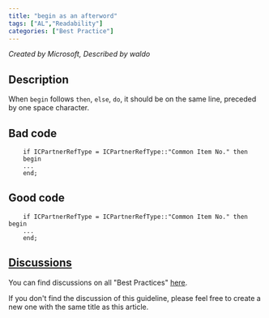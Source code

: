 ```yaml
---
title: "begin as an afterword"
tags: ["AL","Readability"]
categories: ["Best Practice"]
---
```


_Created by Microsoft, Described by waldo_

## Description

When `begin` follows `then`, `else`, `do`, it should be on the same line, preceded by one space character. 

## Bad code

```al
    if ICPartnerRefType = ICPartnerRefType::"Common Item No." then
    begin
    ...
    end;
```

## Good code

```al
    if ICPartnerRefType = ICPartnerRefType::"Common Item No." then begin
    ...
    end;
```

## [Discussions](https://github.com/microsoft/alguidelines/discussions/categories/bc-best-practices?discussions_q=begin+as+an+After+Word+category%3A%22BC+Best+Practices%22)

You can find discussions on all "Best Practices" [here](https://github.com/microsoft/alguidelines/discussions/categories/bc-best-practices).

If you don't find the discussion of this guideline, please feel free to create a new one with the same title as this article.  